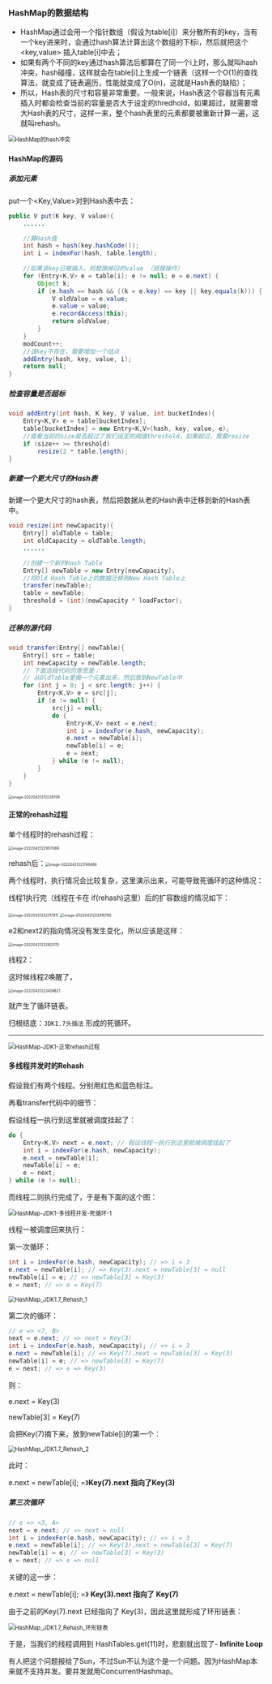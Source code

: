 ### HashMap的数据结构

- HashMap通过会用一个指针数组（假设为table[i]）来分散所有的key，当有一个key进来时，会通过hash算法计算出这个数组的下标i，然后就把这个<key,value> 插入table[i]中去；
- 如果有两个不同的key通过hash算法后都算在了同一个i上时，那么就叫hash冲突，hash碰撞，这样就会在table[i]上生成一个链表（这样一个O(1)的查找算法，就变成了链表遍历，性能就变成了O(n)，这就是Hash表的缺陷）；
- 所以，Hash表的尺寸和容量非常重要。一般来说，Hash表这个容器当有元素插入时都会检查当前的容量是否大于设定的thredhold，如果超过，就需要增大Hash表的尺寸，这样一来，整个hash表里的元素都要被重新计算一遍，这就叫rehash。

<img src="16：HashMap在JDK1.7并发环境下的死循环问题.assets/HashMap的hash冲突.png" alt="HashMap的hash冲突" style="zoom:80%;" />

#### HashMap的源码

##### 添加元素

put一个<Key,Value>对到Hash表中去：

```java
public V put(K key, V value){
    ......

    //算Hash值
    int hash = hash(key.hashCode());
    int i = indexFor(hash, table.length);
  
    //如果该key已被插入，则替换掉旧的value （链接操作）
    for (Entry<K,V> e = table[i]; e != null; e = e.next) {
        Object k;
        if (e.hash == hash && ((k = e.key) == key || key.equals(k))) {
            V oldValue = e.value;
            e.value = value;
            e.recordAccess(this);
            return oldValue;
        }
    }
    modCount++;
    //该key不存在，需要增加一个结点
    addEntry(hash, key, value, i);
    return null;
}
```

##### 检查容量是否超标

```java
void addEntry(int hash, K key, V value, int bucketIndex){
    Entry<K,V> e = table[bucketIndex];
    table[bucketIndex] = new Entry<K,V>(hash, key, value, e);
    //查看当前的size是否超过了我们设定的阈值threshold，如果超过，需要resize
    if (size++ >= threshold)
        resize(2 * table.length);
}
```

##### 新建一个更大尺寸的Hash表

新建一个更大尺寸的hash表，然后把数据从老的Hash表中迁移到新的Hash表中。

```java
void resize(int newCapacity){
    Entry[] oldTable = table;
    int oldCapacity = oldTable.length;
    ......

    //创建一个新的Hash Table
    Entry[] newTable = new Entry[newCapacity];
    //将Old Hash Table上的数据迁移到New Hash Table上
    transfer(newTable);
    table = newTable;
    threshold = (int)(newCapacity * loadFactor);
}
```

##### 迁移的源代码

```java
void transfer(Entry[] newTable){
    Entry[] src = table;
    int newCapacity = newTable.length;
    // 下面这段代码的意思是：
    // 从OldTable里摘一个元素出来，然后放到NewTable中
    for (int j = 0; j < src.length; j++) {
        Entry<K,V> e = src[j];
        if (e != null) {
            src[j] = null;
            do {
                Entry<K,V> next = e.next;
                int i = indexFor(e.hash, newCapacity);
                e.next = newTable[i];
                newTable[i] = e;
                e = next;
            } while (e != null);
        }
    }
}
```

<img src="20：HashMap在JDK1.7并发环境下的死循环问题.assets/image-20220421213229709.png" alt="image-20220421213229709" style="zoom:50%;" />



#### 正常的rehash过程

单个线程时的rehash过程：

<img src="20：HashMap在JDK1.7并发环境下的死循环问题.assets/image-20220421221617069.png" alt="image-20220421221617069" style="zoom:50%;" />



rehash后：<img src="20：HashMap在JDK1.7并发环境下的死循环问题.assets/image-20220421221749468.png" alt="image-20220421221749468" style="zoom:50%;" />



两个线程时，执行情况会比较复杂，这里演示出来，可能导致死循环的这种情况：

线程1执行完（线程在卡在 if(rehash)这里）后的扩容数组的情况如下：

<img src="20：HashMap在JDK1.7并发环境下的死循环问题.assets/image-20220421222317811.png" alt="image-20220421222317811" style="zoom:50%;" />

<img src="20：HashMap在JDK1.7并发环境下的死循环问题.assets/image-20220421222416785.png" alt="image-20220421222416785" style="zoom:50%;" />

e2和next2的指向情况没有发生变化，所以应该是这样：

<img src="20：HashMap在JDK1.7并发环境下的死循环问题.assets/image-20220421222823115.png" alt="image-20220421222823115" style="zoom:50%;" />



线程2：

这时候线程2唤醒了，

<img src="20：HashMap在JDK1.7并发环境下的死循环问题.assets/image-20220421223409621.png" alt="image-20220421223409621" style="zoom:50%;" />

就产生了循环链表。

归根结底：`JDK1.7头插法` 形成的死循环。

-------------------------------------------------



<img src="Untitled.assets/HashMap-JDK1-正常rehash过程.png" alt="HashMap-JDK1-正常rehash过程" style="zoom:80%;" />



#### 多线程并发时的Rehash

假设我们有两个线程。分别用红色和蓝色标注。

再看transfer代码中的细节：

假设线程一执行到这里就被调度挂起了：

```java
do {
    Entry<K,V> next = e.next; // 假设线程一执行到这里就被调度挂起了
    int i = indexFor(e.hash, newCapacity);
    e.next = newTable[i];
    newTable[i] = e;
    e = next;
} while (e != null);
```

而线程二则执行完成了，于是有下面的这个图：

<img src="Untitled.assets/HashMap-JDK1-多线程并发-死循环-1.png" alt="HashMap-JDK1-多线程并发-死循环-1" style="zoom:80%;" />

线程一被调度回来执行：

第一次循环：

```java
int i = indexFor(e.hash, newCapacity); // => i = 3
e.next = newTable[i]; // => Key(3).next = newTable[3] = null
newTable[i] = e; // => newTable[3] = Key(3)
e = next; // => e = Key(7)
```

<img src="16：HashMap在JDK1.7并发环境下的死循环问题.assets/HashMap_JDK1.7_Rehash_1-0334048.png" alt="HashMap_JDK1.7_Rehash_1" style="zoom:80%;" />

第二次的循环：

```java
// e => <7, B>
next = e.next; // => next = Key(3)
int i = indexFor(e.hash, newCapacity); // => i = 3
e.next = newTable[i]; // => Key(7).next = newTable[3] = Key(3)
newTable[i] = e; // => newTable[3] = Key(7)
e = next; // => e => Key(3)
```

则：

e.next = Key(3)

newTable[3] = Key(7)

会把Key(7)摘下来，放到newTable[i]的第一个：

<img src="16：HashMap在JDK1.7并发环境下的死循环问题.assets/HashMap_JDK1.7_Rehash_2-0333901.png" alt="HashMap_JDK1.7_Rehash_2" style="zoom:80%;" />

此时：

e.next = newTable[i]; =》**Key(7).next 指向了Key(3)**

##### 第三次循环

```java
// e => <3, A>
next = e.next; // => next = null
int i = indexFor(e.hash, newCapacity); // => i = 3
e.next = newTable[i]; // => Key(3).next = newTable[3] = Key(7)
newTable[i] = e; // => newTable[3] = Key(3)
e = next; // => e => null
```

关键的这一步：

e.next = newTable[i]; =》 **Key(3).next 指向了 Key(7)**

由于之前的Key(7).next 已经指向了 Key(3)，因此这里就形成了环形链表：

<img src="16：HashMap在JDK1.7并发环境下的死循环问题.assets/HashMap_JDK1.7_Rehash_环形链表.png" alt="HashMap_JDK1.7_Rehash_环形链表" style="zoom:80%;" />

于是，当我们的线程调用到 HashTables.get(11)时，悲剧就出现了- **Infinite Loop**

有人把这个问题报给了Sun，不过Sun不认为这个是一个问题。因为HashMap本来就不支持并发。要并发就用ConcurrentHashmap。

